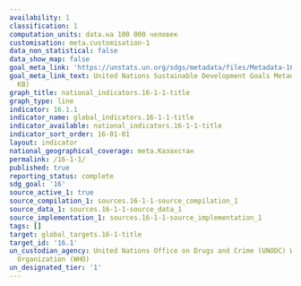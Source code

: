 ```yaml
---
availability: 1
classification: 1
computation_units: data.на 100 000 человек
customisation: meta.customisation-1
data_non_statistical: false
data_show_map: false
goal_meta_link: 'https://unstats.un.org/sdgs/metadata/files/Metadata-16-01-01.pdf '
goal_meta_link_text: United Nations Sustainable Development Goals Metadata (PDF 222
  KB)
graph_title: national_indicators.16-1-1-title
graph_type: line
indicator: 16.1.1
indicator_name: global_indicators.16-1-1-title
indicator_available: national_indicators.16-1-1-title
indicator_sort_order: 16-01-01
layout: indicator
national_geographical_coverage: meta.Казахстан
permalink: /16-1-1/
published: true
reporting_status: complete
sdg_goal: '16'
source_active_1: true
source_compilation_1: sources.16-1-1-source_compilation_1
source_data_1: sources.16-1-1-source_data_1
source_implementation_1: sources.16-1-1-source_implementation_1
tags: []
target: global_targets.16-1-title
target_id: '16.1'
un_custodian_agency: United Nations Office on Drugs and Crime (UNODC) World Health
  Organization (WHO)
un_designated_tier: '1'
---
```

